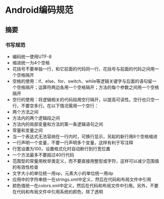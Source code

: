 # Android编码规范
## 摘要

### 书写规范

* 编码统一使用UTF-8
* 缩进统一为4个空格
* 花括号不要单独一行，和它前面的代码同一行，花括号与前面的代码之间用一个空格隔开
* 空格的使用：if、else、for、switch、while等逻辑关键字与后面的语句留一个空格隔开；运算符两边各用一个空格隔开；方法的每个参数之间用一个空格隔开
* 空行的使用：将逻辑相关的代码段用空行隔开，以提高可读性。空行也只空一行，不要空多行。在以下情况需用一个空行：
 * 两个方法之间
 * 方法内的两个逻辑段之间
 * 方法内的局部变量和方法的第一条逻辑语句之间
 * 常量和变量之间
* 当一个表达式无法容纳在一行内时，可换行显示，另起的新行用8个空格缩进
* 一行声明一个变量，不要一行声明多个变量，这样有利于写注释
* 行宽设置为100，设置格式化时自动断行到行宽位置
* 一个方法最多不要超过40行代码
* 范围型的常量用枚举类定义，而不要直接用整型或字符，这样可以减少范围值的有效性检查
* 文字大小的单位统一用sp，元素大小的单位统一用dp
* 应用中的字符串统一在strings.xml中定义，然后在代码和布局文件中引用
* 颜色值统一在colors.xml中定义，然后在代码和布局文件中引用。另外，不要在代码和布局文件中引用系统的颜色，除了透明